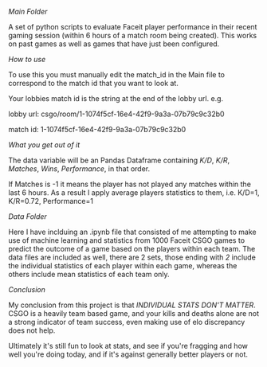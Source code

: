 *Main Folder*

A set of python scripts to evaluate Faceit player performance in their recent gaming session (within 6 hours of a match room being created). This works on past games as well as games that have just been configured. 

*How to use*

To use this you must manually edit the match_id in the Main file to correspond to the match id that you want to look at.

Your lobbies match id is the string at the end of the lobby url. e.g.

lobby url: csgo/room/1-1074f5cf-16e4-42f9-9a3a-07b79c9c32b0

match id: 1-1074f5cf-16e4-42f9-9a3a-07b79c9c32b0

*What you get out of it*

The data variable will be an Pandas Dataframe containing *K/D*, *K/R*, *Matches*, *Wins*, *Performance*, in that order. 

If Matches is -1 it means the player has not played any matches within the last 6 hours. As a result I apply average players statistics to them, i.e. K/D=1, K/R=0.72, Performance=1

*Data Folder*

Here I have inclduing an .ipynb file that consisted of me attempting to make use of machine learning and statistics from 1000 Faceit CSGO games to predict the outcome of a game based on the players within each team. The data files are included as well, there are 2 sets, those ending with *2* include the individual statistics of each player within each game, whereas the others include mean statistics of each team only.

*Conclusion*

My conclusion from this project is that *INDIVIDUAL STATS DON'T MATTER*. CSGO is a heavily team based game, and your kills and deaths alone are not a strong indicator of team success, even making use of elo discrepancy does not help.

Ultimately it's still fun to look at stats, and see if you're fragging and how well you're doing today, and if it's against generally better players or not.